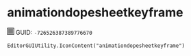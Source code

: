 # animationdopesheetkeyframe
![](/img/animationdopesheetkeyframe.png)
GUID: `-726526387389776670`
```
EditorGUIUtility.IconContent("animationdopesheetkeyframe")
```
